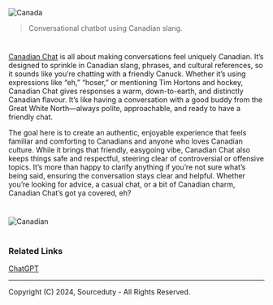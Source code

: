 ![Canada](https://github.com/user-attachments/assets/b39fd373-178f-4560-b104-dc10728e5dbe)

> Conversational chatbot using Canadian slang.
#

[Canadian Chat](https://chatgpt.com/g/g-B9DKEl4Qr-canadian-chat) is all about making conversations feel uniquely Canadian. It’s designed to sprinkle in Canadian slang, phrases, and cultural references, so it sounds like you’re chatting with a friendly Canuck. Whether it’s using expressions like “eh,” “hoser,” or mentioning Tim Hortons and hockey, Canadian Chat gives responses a warm, down-to-earth, and distinctly Canadian flavour. It’s like having a conversation with a good buddy from the Great White North—always polite, approachable, and ready to have a friendly chat.

The goal here is to create an authentic, enjoyable experience that feels familiar and comforting to Canadians and anyone who loves Canadian culture. While it brings that friendly, easygoing vibe, Canadian Chat also keeps things safe and respectful, steering clear of controversial or offensive topics. It’s more than happy to clarify anything if you’re not sure what’s being said, ensuring the conversation stays clear and helpful. Whether you’re looking for advice, a casual chat, or a bit of Canadian charm, Canadian Chat’s got ya covered, eh?

#
![Canadian](https://github.com/user-attachments/assets/d68e8d6e-b18b-4355-8702-72dd2a3acad7)

#
### Related Links

[ChatGPT](https://github.com/sourceduty/ChatGPT)

***
Copyright (C) 2024, Sourceduty - All Rights Reserved.
